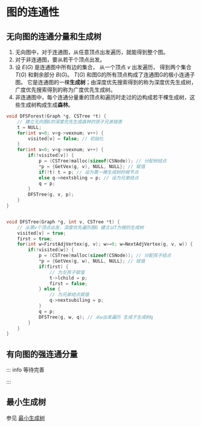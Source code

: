 # 图的连通性
## 无向图的连通分量和生成树
1. 无向图中，对于连通图，从任意顶点出发遍历，就能得到整个图。
2. 对于非连通图，要从若干个顶点出发。
3. 设 $E(G)$ 是连通图中所有边的集合， 从一个顶点 $v$ 出发遍历， 得到两个集合 $T(G)$ 和剩余部分 $B(G)$。 $T(G)$ 和图G的所有顶点构成了连通图G的极小连通子图。 它是连通图的一棵**生成树**；由深度优先搜索得到的称为深度优先生成树，广度优先搜索得到的称为广度优先生成树。
4. 非连通图中，每个连通分量重的顶点和遍历时走过的边构成若干棵生成树，这些生成树构成生成**森林**。


```c
void DFSForest(Graph *g, CSTree *t) {
    // 建立无向图G的深度优先生成森林的孩子兄弟链表
    t = NULL;
    for(int v=0; v<g->vexnum; v++) {
        visited[v] = false; // 初始化
    }
    for(int v=0; v<g->vexnum; v++) {
        if(!visited[v]) {
            p = (CSTree)malloc(sizeof(CSNode)); // 分配树结点
            *p = {GetVex(g, v), NULL, NULL}; // 赋值
            if(!t) t = p; // 设为第一棵生成树的根节点
            else q->nextsbling = p; // 设为兄弟结点
            q = p;
        }
        DFSTree(g, v, p);
    }
}


void DFSTree(Graph *g, int v, CSTree *t) {
    // 从第v个顶点出发，深度优先遍历图G 建立以T为根的生成树
    visited[v] = true;
    first = true;
    for(int w=FirstAdjVertex(g, v); w>=0; w=NextAdjVertex(g, v, w)) {
        if(!visited[w]) {
            p = (CSTree)malloc(sizeof(CSNode)); // 分配孩子结点
            *p = {GetVex(g, w), NULL, NULL}; // 赋值
            if(first) {
                // 为左孩子赋值
                t->lchild = p;
                first = false;
            } else {
                // 为兄弟结点赋值
                q->nextsubiling = p;
            }
            q = p;
            DFSTree(g, w, q); // 从w出发遍历 生成子生成树q
        }
    }
}
```


## 有向图的强连通分量
::: info 等待完善

:::

## 最小生成树
参见 [最小生成树](/ds/graph/connection/mst/)